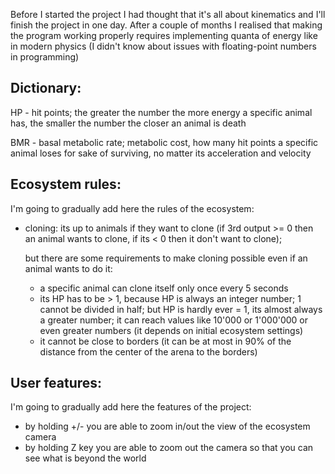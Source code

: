Before I started the project I had thought that it's all about kinematics and I'll finish the project in one day.
After a couple of months I realised that making the program working properly requires implementing quanta of energy like in modern physics (I didn't know about issues with floating-point numbers in programming)

## Dictionary:
HP - hit points; 
	 the greater the number the more energy a specific animal has,
	 the smaller the number the closer an animal is death

BMR - basal metabolic rate;
	  metabolic cost, how many hit points a specific animal loses for sake of surviving,
	  no matter its acceleration and velocity

## Ecosystem rules:
I'm going to gradually add here the rules of the ecosystem:

* cloning:
  its up to animals if they want to clone 
  (if 3rd output >= 0 then an animal wants to clone, if its < 0 then it don't want to clone);

  but there are some requirements to make cloning possible 
  even if an animal wants to do it:
  + a specific animal can clone itself only once every 5 seconds
  + its HP has to be > 1, because HP is always an integer number; 1 cannot be divided in half;
  	but HP is hardly ever = 1, its almost always a greater number;
  	it can reach values like 10'000 or 1'000'000 or even greater numbers
  	(it depends on initial ecosystem settings)
  + it cannot be close to borders 
  	(it can be at most in 90% of the distance from the center of the arena to the borders)

## User features:
I'm going to gradually add here the features of the project:

* by holding +/- you are able to zoom in/out the view of the ecosystem camera
* by holding Z key you are able to zoom out the camera so that you can see what is beyond the world